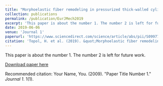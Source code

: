 ```yaml
---
title: "Morphoelastic fiber remodeling in pressurized thick-walled cylinders with application to soft tissue collagenous tubes"
collection: publications
permalink: /publication/EurJMech2019
excerpt: 'This paper is about the number 1. The number 2 is left for future work.'
date: 2019-06-06
venue: 'Journal 1'
paperurl: 'https://www.sciencedirect.com/science/article/abs/pii/S0997753818308969'
citation: 'Topol, H. et al. (2019). &quot;Morphoelastic fiber remodeling in pressurized thick-walled cylinders with application to soft tissue collagenous tube.&quot; <i>European Journal of Mechanics - A/Solids</i>. 77. 103800'
---
```

This paper is about the number 1. The number 2 is left for future work.

[Download paper here](https://www.sciencedirect.com/science/article/abs/pii/S0997753818308969)

Recommended citation: Your Name, You. (2009). "Paper Title Number 1." <i>Journal 1</i>. 1(1).
